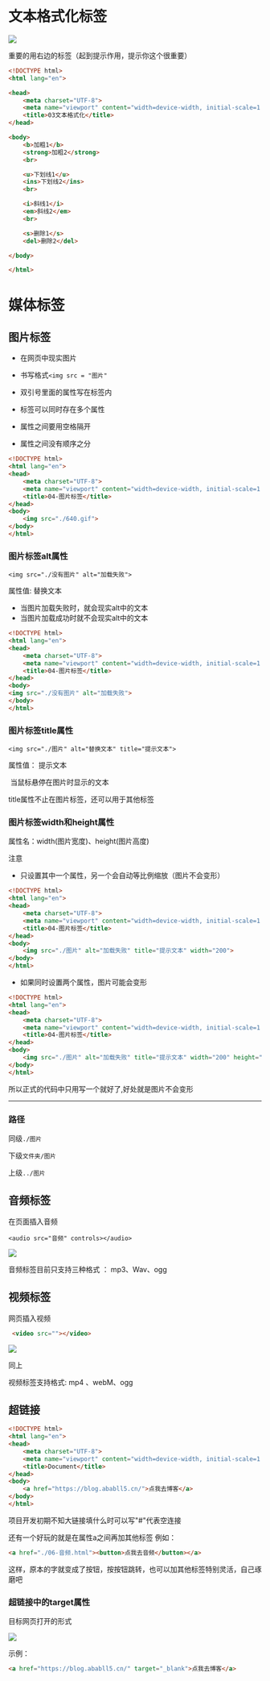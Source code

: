 # 文本格式化标签

<img src="https://cdn.jsdelivr.net/gh/ababll5/tuchuang@img/img/20240716170135.png"/>

重要的用右边的标签（起到提示作用，提示你这个很重要）

```html
<!DOCTYPE html>
<html lang="en">

<head>
    <meta charset="UTF-8">
    <meta name="viewport" content="width=device-width, initial-scale=1.0">
    <title>03文本格式化</title>
</head>

<body>
    <b>加粗1</b>
    <strong>加粗2</strong>
    <br>

    <u>下划线1</u>
    <ins>下划线2</ins>
    <br>

    <i>斜线1</i>
    <em>斜线2</em>
    <br>

    <s>删除1</s>
    <del>删除2</del>

</body>

</html>
```





# 媒体标签



## 图片标签

- 在网页中现实图片

- 书写格式`<img src = "图片" `

- 双引号里面的属性写在标签内

- 标签可以同时存在多个属性

- 属性之间要用空格隔开
- 属性之间没有顺序之分

```html
<!DOCTYPE html>
<html lang="en">
<head>
    <meta charset="UTF-8">
    <meta name="viewport" content="width=device-width, initial-scale=1.0">
    <title>04-图片标签</title>
</head>
<body>
    <img src="./640.gif">
</body>
</html>
```



### 图片标签alt属性

`<img src="./没有图片" alt="加载失败">`

属性值: 替换文本

- 当图片加载失败时，就会现实alt中的文本
- 当图片加载成功时就不会现实alt中的文本



```html
<!DOCTYPE html>
<html lang="en">
<head>
    <meta charset="UTF-8">
    <meta name="viewport" content="width=device-width, initial-scale=1.0">
    <title>04-图片标签</title>
</head>
<body>
<img src="./没有图片" alt="加载失败">
</body>
</html>
```



###  图片标签title属性

`<img src="./图片" alt="替换文本" title="提示文本">`

属性值： 提示文本

​    当鼠标悬停在图片时显示的文本

title属性不止在图片标签，还可以用于其他标签



### 图片标签width和height属性

属性名：width(图片宽度)、height(图片高度) 

注意

- 只设置其中一个属性，另一个会自动等比例缩放（图片不会变形）

```html
<!DOCTYPE html>
<html lang="en">
<head>
    <meta charset="UTF-8">
    <meta name="viewport" content="width=device-width, initial-scale=1.0">
    <title>04-图片标签</title>
</head>
<body>
    <img src="./图片" alt="加载失败" title="提示文本" width="200">
</body>
</html>
```



- 如果同时设置两个属性，图片可能会变形

```html
<!DOCTYPE html>
<html lang="en">
<head>
    <meta charset="UTF-8">
    <meta name="viewport" content="width=device-width, initial-scale=1.0">
    <title>04-图片标签</title>
</head>
<body>
    <img src="./图片" alt="加载失败" title="提示文本" width="200" height="114">
</body>
</html>
```



所以正式的代码中只用写一个就好了,好处就是图片不会变形

<hr>


### 路径

同级`./图片`

下级`文件夹/图片`

上级`../图片`



## 音频标签

在页面插入音频

`<audio src="音频" controls></audio>`

![](https://fastly.jsdelivr.net/gh/ababll5/tuchuang@img/img/20240717082139.png)

音频标签目前只支持三种格式 ： mp3、Wav、ogg



## 视频标签

网页插入视频

```html
 <video src=""></video>
```

![](https://fastly.jsdelivr.net/gh/ababll5/tuchuang@img/img/20240717090634.png)

同上

视频标签支持格式: mp4 、webM、ogg



## 超链接

```html
<!DOCTYPE html>
<html lang="en">
<head>
    <meta charset="UTF-8">
    <meta name="viewport" content="width=device-width, initial-scale=1.0">
    <title>Document</title>
</head>
<body>
    <a href="https://blog.ababll5.cn/">点我去博客</a>
</body>
</html>
```

项目开发初期不知大链接填什么时可以写"#"代表空连接

还有一个好玩的就是在属性a之间再加其他标签 例如：

```html
<a href="./06-音频.html"><button>点我去音频</button></a>
```

这样，原本的字就变成了按钮，按按钮跳转，也可以加其他标签特别灵活，自己琢磨吧



### 超链接中的target属性

目标网页打开的形式

![](https://fastly.jsdelivr.net/gh/ababll5/tuchuang@img/img/20240717092626.png)

示例：

```html
<a href="https://blog.ababll5.cn/" target="_blank">点我去博客</a>
```

